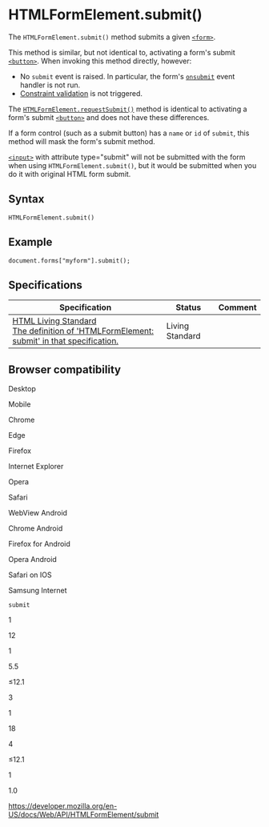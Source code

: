 # HTMLFormElement.submit()

The `HTMLFormElement.submit()` method submits a given [`<form>`](https://developer.mozilla.org/en-US/docs/Web/HTML/Element/form).

This method is similar, but not identical to, activating a form's submit [`<button>`](https://developer.mozilla.org/en-US/docs/Web/HTML/Element/button). When invoking this method directly, however:

- No `submit` event is raised. In particular, the form's [`onsubmit`](../globaleventhandlers/onsubmit) event handler is not run.
- [Constraint validation](https://developer.mozilla.org/en-US/docs/Web/Guide/HTML/HTML5/Constraint_validation) is not triggered.

The [`HTMLFormElement.requestSubmit()`](requestsubmit) method is identical to activating a form's submit [`<button>`](https://developer.mozilla.org/en-US/docs/Web/HTML/Element/button) and does not have these differences.

If a form control (such as a submit button) has a `name` or `id` of `submit`, this method will mask the form's submit method.

[`<input>`](https://developer.mozilla.org/en-US/docs/Web/HTML/Element/input) with attribute type="submit" will not be submitted with the form when using `HTMLFormElement.submit()`, but it would be submitted when you do it with original HTML form submit.

## Syntax

    HTMLFormElement.submit()

## Example

    document.forms["myform"].submit();

## Specifications

<table><thead><tr class="header"><th>Specification</th><th>Status</th><th>Comment</th></tr></thead><tbody><tr class="odd"><td><a href="https://html.spec.whatwg.org/multipage/#dom-form-submit">HTML Living Standard<br />
<span class="small">The definition of 'HTMLFormElement: submit' in that specification.</span></a></td><td><span class="spec-living">Living Standard</span></td><td></td></tr></tbody></table>

## Browser compatibility

Desktop

Mobile

Chrome

Edge

Firefox

Internet Explorer

Opera

Safari

WebView Android

Chrome Android

Firefox for Android

Opera Android

Safari on IOS

Samsung Internet

`submit`

1

12

1

5.5

≤12.1

3

1

18

4

≤12.1

1

1.0

<a href="https://developer.mozilla.org/en-US/docs/Web/API/HTMLFormElement/submit" class="_attribution-link">https://developer.mozilla.org/en-US/docs/Web/API/HTMLFormElement/submit</a>
